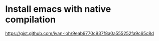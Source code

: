 # Install emacs with native compilation

https://gist.github.com/ivan-loh/9eab9770c937f8a0a555252fa9c65c8d
